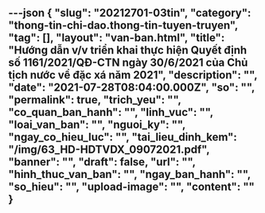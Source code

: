 ---json
{
    "slug": "20212701-03tin",
    "category": "thong-tin-chi-dao.thong-tin-tuyen-truyen",
    "tag": [],
    "layout": "van-ban.html",
    "title": "Hướng dẫn v/v triển khai thực hiện Quyết định số 1161/2021/QĐ-CTN ngày 30/6/2021 của Chủ tịch nước về đặc xá năm 2021",
    "description": "",
    "date": "2021-07-28T08:04:00.000Z",
    "so": "",
    "permalink": true,
    "trich_yeu": "",
    "co_quan_ban_hanh": "",
    "linh_vuc": "",
    "loai_van_ban": "",
    "nguoi_ky": "",
    "ngay_co_hieu_luc": "",
    "tai_lieu_dinh_kem": "/img/63_HD-HDTVDX_09072021.pdf",
    "banner": "",
    "draft": false,
    "url": "",
    "hinh_thuc_van_ban": "",
    "ngay_ban_hanh": "",
    "so_hieu": "",
    "upload-image": "",
    "__content__": ""
}
---
